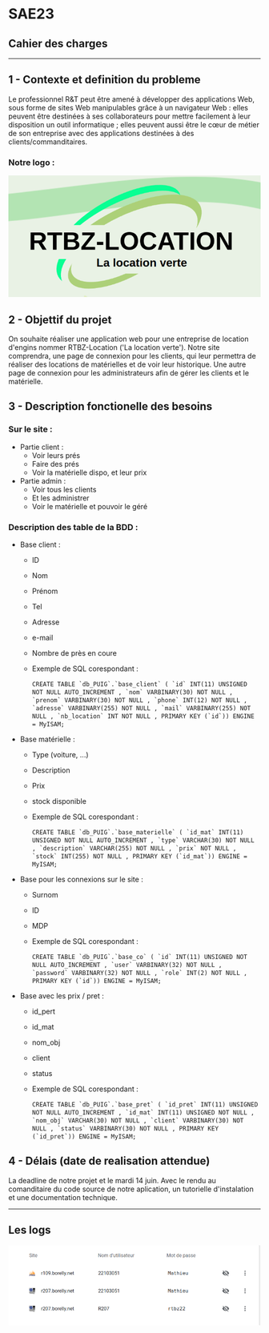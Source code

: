 # SAE23

## Cahier des charges

-------

## 1 - Contexte et definition du probleme

Le professionnel R&T peut être amené à développer des applications Web, sous forme de sites Web manipulables grâce à un navigateur Web : elles peuvent être destinées à ses collaborateurs pour mettre facilement à leur disposition un outil informatique ; elles peuvent aussi être le cœur de métier de son entreprise avec des applications destinées à des clients/commanditaires.

### Notre logo :

![logo](./logo.png)

## 2 - Objettif du projet

On souhaite réaliser une application web pour une entreprise de location d'engins nommer RTBZ-Location ('La location verte'). Notre site comprendra, une page de connexion pour les clients, qui leur permettra de réaliser des locations de matérielles et de voir leur historique. Une autre page de connexion pour les administrateurs afin de gérer les clients et le matérielle.

## 3 - Description fonctionelle des besoins

### Sur le site :

* Partie client :
  * Voir leurs prés
  * Faire des prés
  * Voir la matérielle dispo, et leur prix
* Partie admin :
  * Voir tous les clients
  * Et les administrer
  * Voir le matérielle et pouvoir le géré

### Description des table de la BDD :

* Base client :
  * ID
  * Nom
  * Prénom
  * Tel
  * Adresse
  * e-mail
  * Nombre de près en coure
  * Exemple de SQL corespondant :
  
        CREATE TABLE `db_PUIG`.`base_client` ( `id` INT(11) UNSIGNED NOT NULL AUTO_INCREMENT , `nom` VARBINARY(30) NOT NULL , `prenom` VARBINARY(30) NOT NULL , `phone` INT(12) NOT NULL , `adresse` VARBINARY(255) NOT NULL , `mail` VARBINARY(255) NOT NULL , `nb_location` INT NOT NULL , PRIMARY KEY (`id`)) ENGINE = MyISAM;

* Base matérielle :
  * Type (voiture, ...)
  * Description
  * Prix
  * stock disponible
  * Exemple de SQL corespondant :
  
        CREATE TABLE `db_PUIG`.`base_materielle` ( `id_mat` INT(11) UNSIGNED NOT NULL AUTO_INCREMENT , `type` VARCHAR(30) NOT NULL , `description` VARCHAR(255) NOT NULL , `prix` NOT NULL , `stock` INT(255) NOT NULL , PRIMARY KEY (`id_mat`)) ENGINE = MyISAM;

* Base pour les connexions sur le site :
  * Surnom
  * ID
  * MDP
  * Exemple de SQL corespondant :

        CREATE TABLE `db_PUIG`.`base_co` ( `id` INT(11) UNSIGNED NOT NULL AUTO_INCREMENT , `user` VARBINARY(32) NOT NULL , `password` VARBINARY(32) NOT NULL , `role` INT(2) NOT NULL , PRIMARY KEY (`id`)) ENGINE = MyISAM;

* Base avec les prix / pret :
  * id_pert
  * id_mat
  * nom_obj
  * client
  * status
  * Exemple de SQL corespondant :

        CREATE TABLE `db_PUIG`.`base_pret` ( `id_pret` INT(11) UNSIGNED NOT NULL AUTO_INCREMENT , `id_mat` INT(11) UNSIGNED NOT NULL , `nom_obj` VARCHAR(30) NOT NULL , `client` VARBINARY(30) NOT NULL , `status` VARBINARY(30) NOT NULL , PRIMARY KEY (`id_pret`)) ENGINE = MyISAM;

## 4 - Délais (date de realisation attendue)

La deadline de notre projet et le mardi 14 juin. Avec le rendu au comanditaire du code source de notre aplication, un tutorielle d'instalation et une documentation technique.

-------

## Les logs

![clog](Capture%20d’écran%20du%202022-05-16%2011-42-27.png)

